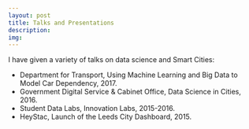 ```yaml
---
layout: post
title: Talks and Presentations
description: 
img:
---
```


I have given a variety of talks on data science and Smart Cities:

- Department for Transport, Using Machine Learning and Big Data to Model Car Dependency, 2017.
- Government Digital Service & Cabinet Office, Data Science in Cities, 2016.
- Student Data Labs, Innovation Labs, 2015-2016.
- HeyStac, Launch of the Leeds City Dashboard, 2015.
